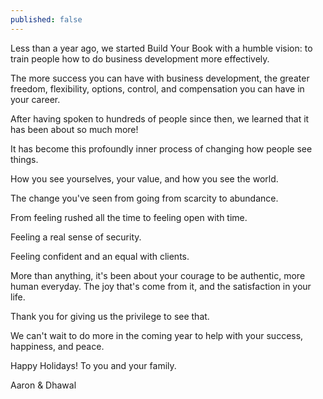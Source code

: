 ```yaml
---
published: false
---
```

Less than a year ago, we started Build Your Book with a humble vision: to train people how to do business development more effectively.

The more success you can have with business development, the greater freedom, flexibility, options, control, and compensation you can have in your career.

After having spoken to hundreds of people since then, we learned that it has been about so much more!

It has become this profoundly inner process of changing how people see things.

How you see yourselves, your value, and how you see the world.

The change you've seen from going from scarcity to abundance.

From feeling rushed all the time to feeling open with time.

Feeling a real sense of security.

Feeling confident and an equal with clients.

More than anything, it's been about your courage to be authentic, more human everyday. The joy that's come from it, and the satisfaction in your life.

Thank you for giving us the privilege to see that.

We can't wait to do more in the coming year to help with your success, happiness, and peace.

Happy Holidays! To you and your family.

Aaron & Dhawal